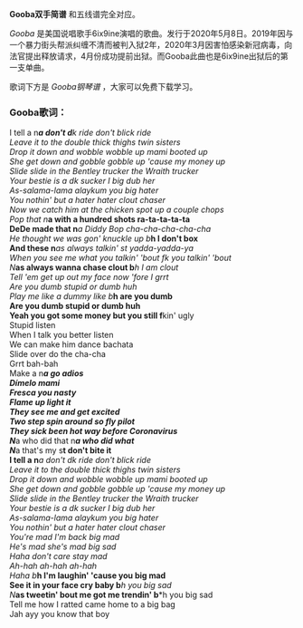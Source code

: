 

**Gooba双手简谱** 和五线谱完全对应。

_Gooba_
是美国说唱歌手6ix9ine演唱的歌曲。发行于2020年5月8日。2019年因与一个暴力街头帮派纠缠不清而被判入狱2年，2020年3月因害怕感染新冠病毒，向法官提出释放请求，4月份成功提前出狱。而Gooba此曲也是6ix9ine出狱后的第一支单曲。

歌词下方是 _Gooba钢琴谱_ ，大家可以免费下载学习。

### Gooba歌词：

I tell a n***a don't d**k ride don't blick ride  
Leave it to the double thick thighs twin sisters  
Drop it down and wobble wobble up mami booted up  
She get down and gobble gobble up 'cause my money up  
Slide slide in the Bentley trucker the Wraith trucker  
Your bestie is a d**k sucker I big dub her  
As-salama-lama alaykum you big hater  
You nothin' but a hater hater clout chaser  
Now we catch him at the chicken spot up a couple chops  
Pop that n***a with a hundred shots ra-ta-ta-ta-ta  
DeDe made that n***a Diddy Bop cha-cha-cha-cha-cha  
He thought we was gon' knuckle up b***h I don't box  
And these n***as always talkin' s**t yadda-yadda-ya  
When you see me what you talkin' 'bout f**k you talkin' 'bout  
N***as always wanna chase clout b***h I am clout  
Tell 'em get up out my face now 'fore I grrt  
Are you dumb stupid or dumb huh  
Play me like a dummy like b***h are you dumb  
Are you dumb stupid or dumb huh  
Yeah you got some money but you still f**kin' ugly  
Stupid listen  
When I talk you better listen  
We can make him dance bachata  
Slide over do the cha-cha  
Grrt bah-bah  
Make a n***a go adios  
Dímelo mami  
Fresca you nasty  
Flame up light it  
They see me and get excited  
Two step spin around so fly pilot  
They sick been hot way before Coronavirus  
N***a who did that n***a who did what  
N***a that's my s**t don't bite it  
I tell a n***a don't d**k ride don't blick ride  
Leave it to the double thick thighs twin sisters  
Drop it down and wobble wobble up mami booted up  
She get down and gobble gobble up 'cause my money up  
Slide slide in the Bentley trucker the Wraith trucker  
Your bestie is a d**k sucker I big dub her  
As-salama-lama alaykum you big hater  
You nothin' but a hater hater clout chaser  
You're mad I'm back big mad  
He's mad she's mad big sad  
Haha don't care stay mad  
Ah-hah ah-hah ah-hah  
Haha b***h I'm laughin' 'cause you big mad  
See it in your face cry baby b***h you big sad  
N***as tweetin' bout me got me trendin' b***h you big sad  
Tell me how I ratted came home to a big bag  
Jah ayy you know that boy

